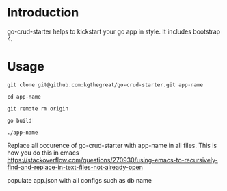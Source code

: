 # Introduction

go-crud-starter helps to kickstart your go app in style. It includes bootstrap 4.

# Usage

`git clone git@github.com:kgthegreat/go-crud-starter.git app-name`

`cd app-name`

`git remote rm origin`

`go build`

`./app-name`

Replace all occurence of go-crud-starter with app-name in all files. This is how you do this in emacs https://stackoverflow.com/questions/270930/using-emacs-to-recursively-find-and-replace-in-text-files-not-already-open

populate app.json with all configs such as db name